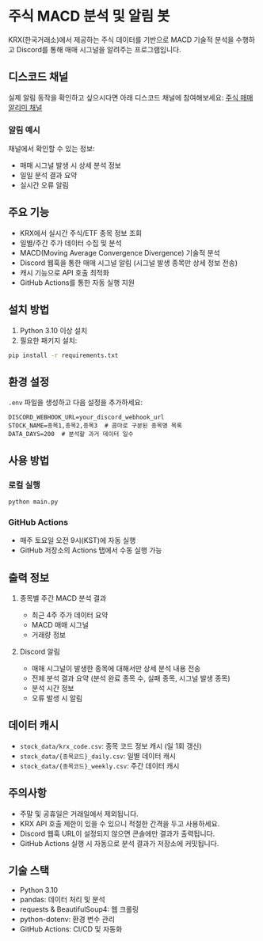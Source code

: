 # 주식 MACD 분석 및 알림 봇

KRX(한국거래소)에서 제공하는 주식 데이터를 기반으로 MACD 기술적 분석을 수행하고 Discord를 통해 매매 시그널을 알려주는 프로그램입니다.

## 디스코드 채널

실제 알림 동작을 확인하고 싶으시다면 아래 디스코드 채널에 참여해보세요:
[주식 매매 알리미 채널](https://discord.gg/DzQhfQ868W)

### 알림 예시

채널에서 확인할 수 있는 정보:
- 매매 시그널 발생 시 상세 분석 정보
- 일일 분석 결과 요약
- 실시간 오류 알림

## 주요 기능

- KRX에서 실시간 주식/ETF 종목 정보 조회
- 일별/주간 주가 데이터 수집 및 분석
- MACD(Moving Average Convergence Divergence) 기술적 분석
- Discord 웹훅을 통한 매매 시그널 알림 (시그널 발생 종목만 상세 정보 전송)
- 캐시 기능으로 API 호출 최적화
- GitHub Actions를 통한 자동 실행 지원

## 설치 방법

1. Python 3.10 이상 설치
2. 필요한 패키지 설치:
```bash
pip install -r requirements.txt
```

## 환경 설정

`.env` 파일을 생성하고 다음 설정을 추가하세요:

```env
DISCORD_WEBHOOK_URL=your_discord_webhook_url
STOCK_NAME=종목1,종목2,종목3  # 콤마로 구분된 종목명 목록
DATA_DAYS=200  # 분석할 과거 데이터 일수
```

## 사용 방법

### 로컬 실행
```bash
python main.py
```

### GitHub Actions
- 매주 토요일 오전 9시(KST)에 자동 실행
- GitHub 저장소의 Actions 탭에서 수동 실행 가능

## 출력 정보

1. 종목별 주간 MACD 분석 결과
   - 최근 4주 주가 데이터 요약
   - MACD 매매 시그널
   - 거래량 정보

2. Discord 알림
   - 매매 시그널이 발생한 종목에 대해서만 상세 분석 내용 전송
   - 전체 분석 결과 요약 (분석 완료 종목 수, 실패 종목, 시그널 발생 종목)
   - 분석 시간 정보
   - 오류 발생 시 알림

## 데이터 캐시

- `stock_data/krx_code.csv`: 종목 코드 정보 캐시 (일 1회 갱신)
- `stock_data/{종목코드}_daily.csv`: 일별 데이터 캐시
- `stock_data/{종목코드}_weekly.csv`: 주간 데이터 캐시

## 주의사항

- 주말 및 공휴일은 거래일에서 제외됩니다.
- KRX API 호출 제한이 있을 수 있으니 적절한 간격을 두고 사용하세요.
- Discord 웹훅 URL이 설정되지 않으면 콘솔에만 결과가 출력됩니다.
- GitHub Actions 실행 시 자동으로 분석 결과가 저장소에 커밋됩니다.

## 기술 스택

- Python 3.10
- pandas: 데이터 처리 및 분석
- requests & BeautifulSoup4: 웹 크롤링
- python-dotenv: 환경 변수 관리
- GitHub Actions: CI/CD 및 자동화
